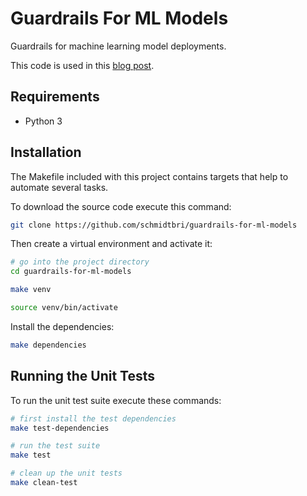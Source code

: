 # Guardrails For ML Models

Guardrails for machine learning model deployments.

This code is used in this [blog post](https://www.tekhnoal.com/guardrails-for-ml-models.html).

## Requirements

- Python 3

## Installation 

The Makefile included with this project contains targets that help to automate several tasks.

To download the source code execute this command:

```bash
git clone https://github.com/schmidtbri/guardrails-for-ml-models
```

Then create a virtual environment and activate it:

```bash
# go into the project directory
cd guardrails-for-ml-models

make venv

source venv/bin/activate
```

Install the dependencies:

```bash
make dependencies
```

## Running the Unit Tests

To run the unit test suite execute these commands:

```bash
# first install the test dependencies
make test-dependencies

# run the test suite
make test

# clean up the unit tests
make clean-test
```
